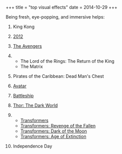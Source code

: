 +++
title = "top visual effects"
date = 2014-10-29
+++

Being fresh, eye-popping, and immersive helps:

1.  King Kong
2.  [2012]
3.  [The Avengers]
4.  -   The Lord of the Rings: The Return of the King
    -   The Matrix

5.  Pirates of the Caribbean: Dead Man\'s Chest
6.  [Avatar]
7.  [Battleship]
8.  [Thor: The Dark World]
9.  -   [Transformers]
    -   [Transformers: Revenge of the Fallen]
    -   [Transformers: Dark of the Moon]
    -   [Transformers: Age of Extinction]

10. Independence Day

  [2012]: http://movies.tshepang.net/2012-2009
  [The Avengers]: http://movies.tshepang.net/the-avengers-2012
  [Avatar]: http://movies.tshepang.net/avatar-2009
  [Battleship]: http://movies.tshepang.net/battleship-2012
  [Thor: The Dark World]: http://movies.tshepang.net/thor-the-dark-world-2013
  [Transformers]: http://movies.tshepang.net/transformers-2007
  [Transformers: Revenge of the Fallen]: http://movies.tshepang.net/transformers-revenge-of-the-fallen-2009
  [Transformers: Dark of the Moon]: http://movies.tshepang.net/transformers-dark-of-the-moon-2011
  [Transformers: Age of Extinction]: http://movies.tshepang.net/transformers-age-of-extinction-2014
